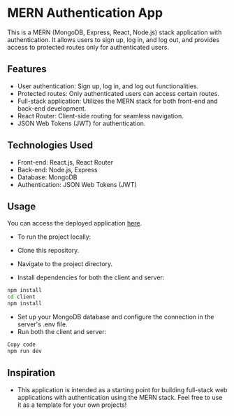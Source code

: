 # MERN Authentication App
This is a MERN (MongoDB, Express, React, Node.js) stack application with authentication. It allows users to sign up, log in, and log out, and provides access to protected routes only for authenticated users.

## Features
- User authentication: Sign up, log in, and log out functionalities.
- Protected routes: Only authenticated users can access certain routes.
- Full-stack application: Utilizes the MERN stack for both front-end and back-end development.
- React Router: Client-side routing for seamless navigation.
- JSON Web Tokens (JWT) for authentication.

## Technologies Used
- Front-end: React.js, React Router
- Back-end: Node.js, Express
- Database: MongoDB
- Authentication: JSON Web Tokens (JWT)

## Usage
You can access the deployed application [here](https://auth-app-4ysm.onrender.com/).

- To run the project locally:

- Clone this repository.
- Navigate to the project directory.
- Install dependencies for both the client and server:
```bash
npm install
cd client
npm install
```
- Set up your MongoDB database and configure the connection in the server's .env file.
- Run both the client and server:
```bash
Copy code
npm run dev
```
## Inspiration
- This application is intended as a starting point for building full-stack web applications with authentication using the MERN stack. Feel free to use it as a template for your own projects!
